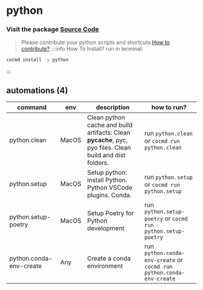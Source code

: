 # python
### Visit the package [ Source Code ](https://github.com/cocmd/hub/tree/master/packages/python)
> Please contribute your python scripts and shortcuts
> [How to contribute?](https://github.com/cocmd/hub/blob/master/CONTRIBUTING.md)
:::info How To Install?
run in terminal:
```bash
cocmd install -y python
```
:::
## automations (4)
| command | env | description | how to run? |
| --- | --- | --- | --- |
| python.clean | MacOS | Clean python cache and build artifacts: Clean __pycache__, pyc, pyo files. Clean build and dist folders.  | run `python.clean` or `cocmd run python.clean` |
| python.setup | MacOS | Setup python: install Python. Python VSCode plugins. Conda.  | run `python.setup` or `cocmd run python.setup` |
| python.setup-poetry | MacOS | Setup Poetry for Python development | run `python.setup-poetry` or `cocmd run python.setup-poetry` |
| python.conda-env-create | Any | Create a conda environment | run `python.conda-env-create` or `cocmd run python.conda-env-create` |


